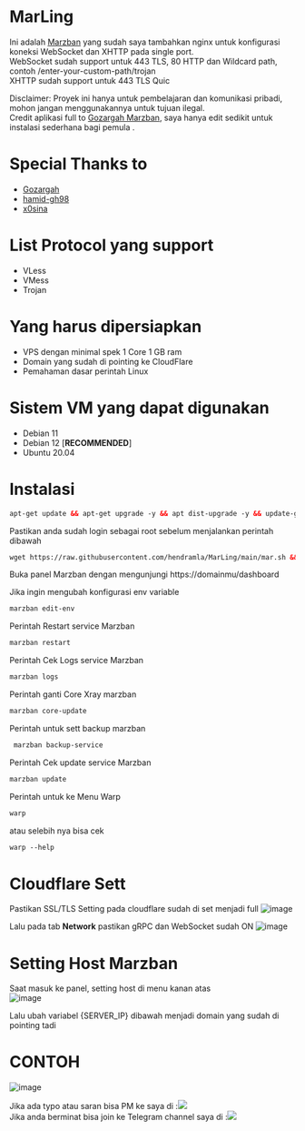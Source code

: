 # MarLing

Ini adalah [Marzban](https://github.com/Gozargah/Marzban) yang sudah saya tambahkan nginx untuk konfigurasi koneksi WebSocket dan XHTTP pada single port. </br>
WebSocket sudah support untuk 443 TLS, 80 HTTP dan Wildcard path, contoh /enter-your-custom-path/trojan </br>
XHTTP sudah support untuk 443 TLS Quic </br>

Disclaimer: Proyek ini hanya untuk pembelajaran dan komunikasi pribadi, mohon jangan menggunakannya untuk tujuan ilegal. </br>
Credit aplikasi full to [Gozargah Marzban](https://github.com/Gozargah), saya hanya edit sedikit untuk instalasi sederhana bagi pemula . </br>

# Special Thanks to
- [Gozargah](https://github.com/Gozargah/Marzban)
- [hamid-gh98](https://github.com/hamid-gh98)
- [x0sina](https://github.com/x0sina/marzban-sub)

# List Protocol yang support
- VLess
- VMess
- Trojan

# Yang harus dipersiapkan
- VPS dengan minimal spek 1 Core 1 GB ram
- Domain yang sudah di pointing ke CloudFlare
- Pemahaman dasar perintah Linux

# Sistem VM yang dapat digunakan
- Debian 11 </br>
- Debian 12 [**RECOMMENDED**] </br>
- Ubuntu 20.04 </br>

# Instalasi
  ```html
 apt-get update && apt-get upgrade -y && apt dist-upgrade -y && update-grub && reboot
 ```
Pastikan anda sudah login sebagai root sebelum menjalankan perintah dibawah
 ```html
 wget https://raw.githubusercontent.com/hendramla/MarLing/main/mar.sh && chmod +x mar.sh && ./mar.sh
 ```

Buka panel Marzban dengan mengunjungi https://domainmu/dashboard <br>

Jika ingin mengubah konfigurasi env variable 
```html
marzban edit-env
 ```
Perintah Restart service Marzban 
```html
marzban restart
 ```
Perintah Cek Logs service Marzban 
```html
marzban logs
 ```
Perintah ganti Core Xray marzban
```html
marzban core-update
 ```
Perintah untuk sett backup marzban
```html
 marzban backup-service
 ```
Perintah Cek update service Marzban
```html
marzban update
 ```
Perintah untuk ke Menu Warp
```html
warp
 ```
atau selebih nya bisa cek 
```html
warp --help
 ```

# Cloudflare Sett

Pastikan SSL/TLS Setting pada cloudflare sudah di set menjadi full
![image](https://github.com/GawrAme/MarLing/assets/97426017/3aeedf09-308e-41b0-9640-50e4abb77aa0) </br>

Lalu pada tab **Network** pastikan gRPC dan WebSocket sudah ON 
![image](https://github.com/GawrAme/MarLing/assets/97426017/65d9b413-fda4-478a-99a5-b33d8e5fec3d)



# Setting Host Marzban
 
 Saat masuk ke panel, setting host di menu kanan atas <br>
 ![image](https://github.com/GawrAme/MarLing/assets/97426017/6b96bce7-39c7-4b5c-b01e-8dfdea91cb47) </br>

Lalu ubah variabel {SERVER_IP} dibawah menjadi domain yang sudah di pointing tadi <br>
# CONTOH
![image](https://github.com/GawrAme/MarLing/assets/97426017/191a485c-07a7-4a28-88d3-b66fa403abc7)
</br>

Jika ada typo atau saran bisa PM ke saya di :<a href="https://t.me/EkoLing" target=”_blank”><img src="https://img.shields.io/static/v1?style=for-the-badge&logo=Telegram&label=Telegram&message=Click%20Here&color=blue"></a><br>
Jika anda berminat bisa join ke Telegram channel saya di :<a href="https://t.me/LingVPN" target=”_blank”><img src="https://img.shields.io/static/v1?style=for-the-badge&logo=Telegram&label=Telegram&message=Click%20Here&color=blue"></a><br>
